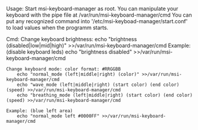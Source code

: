 Usage:
  Start msi-keyboard-manager as root.
	You can manipulate your keyboard with the pipe file at /var/run/msi-keyboard-manager/cmd
	You can put any recognized command into '/etc/msi-keyboad-manager/start.conf' to load values when the programm starts.

Cmd:
	Change keyboard brightness: 
		echo "brightness (disabled|low|mid|high)" >>/var/run/msi-keyboard-manager/cmd
	Example: (disable keyboard leds)
		echo "brightness disabled" >>/var/run/msi-keyboard-manager/cmd

	Change keyboard mode: color format: #RRGGBB
		echo "normal_mode (left|middle|right) (color)" >>/var/run/msi-keyboard-manager/cmd
		echo "wave_mode (left|middle|right) (start color) (end color) (speed) >>/var/run/msi-keyboard-manager/cmd
		echo "breathing_mode (left|middle|right) (start color) (end color) (speed) >>/var/run/msi-keyboard-manager/cmd

	Example: (blue left area)
		echo "normal_mode left #0000FF" >>/var/run/msi-keyboard-manager/cmd
